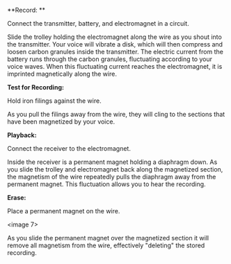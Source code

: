 **Record: **

Connect the transmitter, battery, and electromagnet in a circuit.

 <image1>

Slide the trolley holding the electromagnet along the wire as you shout into the transmitter. Your voice will vibrate a disk, which will then compress and loosen carbon granules inside the transmitter. The electric current from the battery runs through the carbon granules, fluctuating according to your voice waves. When this fluctuating current reaches the electromagnet, it is imprinted magnetically along the wire. 

<image2>

**Test for Recording:**

Hold iron filings against the wire.

<image3>

As you pull the filings away from the wire, they will cling to the sections that have been magnetized by your voice.

<image4>

**Playback:**

Connect the receiver to the electromagnet.

<image5>

Inside the receiver is a permanent magnet holding a diaphragm down. As you slide the trolley and electromagnet back along the magnetized section, the magnetism of the wire repeatedly pulls the diaphragm away from the permanent magnet. This fluctuation allows you to hear the recording.

<image6>

**Erase:**

Place a permanent magnet on the wire.

<image 7>

As you slide the permanent magnet over the magnetized section it will remove all magnetism from the wire, effectively "deleting" the stored recording.

<image8>

